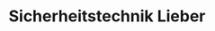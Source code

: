 ---
title: "Sicherheitstechnik Lieber"
url: /werder-havel/sicherheitstechnik-lieber/
shop: Schlüsseldienst
---
